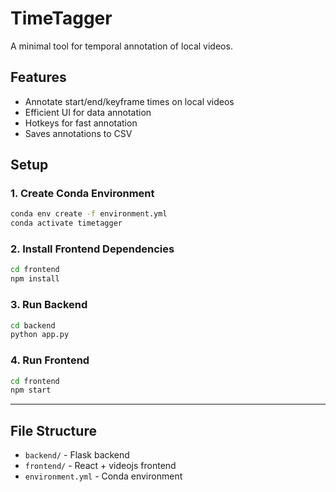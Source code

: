 # TimeTagger

A minimal tool for temporal annotation of local videos.

## Features
- Annotate start/end/keyframe times on local videos
- Efficient UI for data annotation
- Hotkeys for fast annotation
- Saves annotations to CSV

## Setup

### 1. Create Conda Environment
```bash
conda env create -f environment.yml
conda activate timetagger
```

### 2. Install Frontend Dependencies
```bash
cd frontend
npm install
```

### 3. Run Backend
```bash
cd backend
python app.py
```

### 4. Run Frontend
```bash
cd frontend
npm start
```

---

## File Structure
- `backend/` - Flask backend
- `frontend/` - React + videojs frontend
- `environment.yml` - Conda environment 